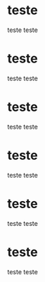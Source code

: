 
# teste
teste
teste

# teste
teste
teste

# teste
teste
teste

# teste
teste
teste

# teste
teste
teste

# teste
teste
teste
